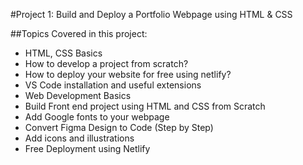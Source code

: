 #Project 1: Build and Deploy a Portfolio Webpage using HTML & CSS

##Topics Covered in this project:
- HTML, CSS Basics
- How to develop a project from scratch?
- How to deploy your website for free using netlify?
- VS Code installation and useful extensions
- Web Development Basics
- Build Front end project using HTML and CSS from Scratch
- Add Google fonts to your webpage
- Convert Figma Design to Code (Step by Step)
- Add icons and illustrations
- Free Deployment using Netlify
